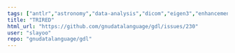 ```yaml
---
tags: ["antlr","astronomy","data-analysis","dicom","eigen3","enhancement","fits-files","geophysics","grib","gsl-library","hdf","hdf5","mapping","netcdf","plotting","plplot","programming-language","pv-wave","python","scientific-computing","scientific-visualization"]
title: "TRIRED"
html_url: "https://github.com/gnudatalanguage/gdl/issues/230"
user: "slayoo"
repo: "gnudatalanguage/gdl"
---
```


